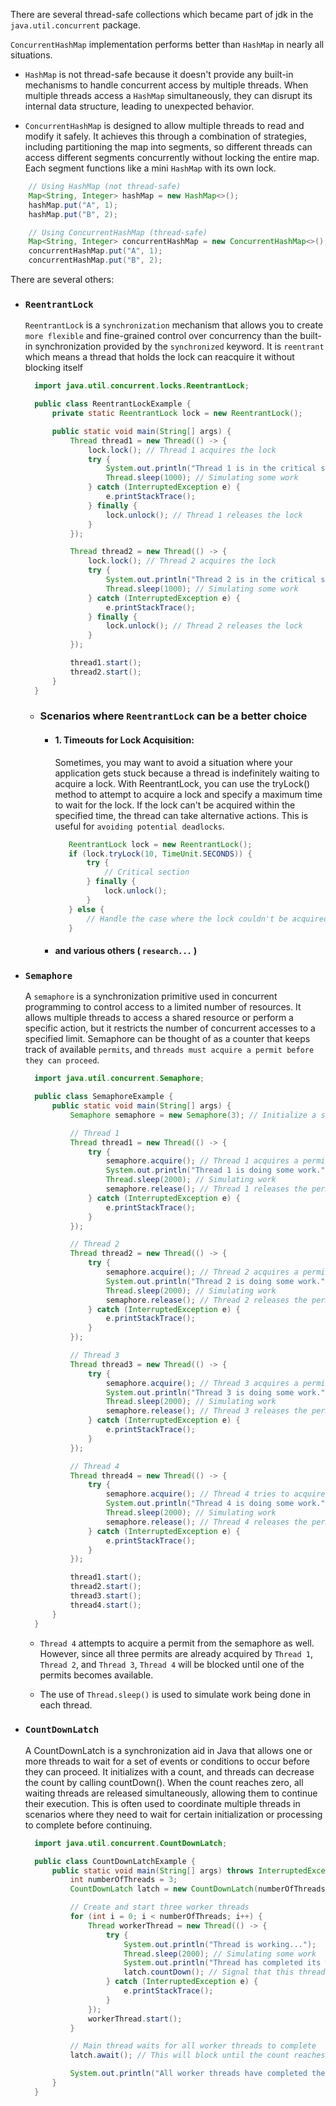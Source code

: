There are several thread-safe collections which became part of jdk in the `java.util.concurrent` package.

`ConcurrentHashMap` implementation performs better than `HashMap` in nearly all situations.

- `HashMap` is not thread-safe because it doesn't provide any built-in mechanisms to handle concurrent access by multiple threads. When multiple threads access a `HashMap` simultaneously, they can disrupt its internal data structure, leading to unexpected behavior.

- `ConcurrentHashMap` is designed to allow multiple threads to read and modify it safely. It achieves this through a combination of strategies, including partitioning the map into segments, so different threads can access different segments concurrently without locking the entire map. Each segment functions like a mini `HashMap` with its own lock.

```java
    // Using HashMap (not thread-safe)
    Map<String, Integer> hashMap = new HashMap<>();
    hashMap.put("A", 1);
    hashMap.put("B", 2);

    // Using ConcurrentHashMap (thread-safe)
    Map<String, Integer> concurrentHashMap = new ConcurrentHashMap<>();
    concurrentHashMap.put("A", 1);
    concurrentHashMap.put("B", 2);
```

There are several others:

- ### `ReentrantLock`

  `ReentrantLock` is a `synchronization` mechanism that allows you to create `more flexible` and fine-grained control over concurrency than the built-in synchronization provided by the `synchronized` keyword. It is `reentrant` which means a thread that holds the lock can reacquire it without blocking itself

  ```java
    import java.util.concurrent.locks.ReentrantLock;

    public class ReentrantLockExample {
        private static ReentrantLock lock = new ReentrantLock();

        public static void main(String[] args) {
            Thread thread1 = new Thread(() -> {
                lock.lock(); // Thread 1 acquires the lock
                try {
                    System.out.println("Thread 1 is in the critical section");
                    Thread.sleep(1000); // Simulating some work
                } catch (InterruptedException e) {
                    e.printStackTrace();
                } finally {
                    lock.unlock(); // Thread 1 releases the lock
                }
            });

            Thread thread2 = new Thread(() -> {
                lock.lock(); // Thread 2 acquires the lock
                try {
                    System.out.println("Thread 2 is in the critical section");
                    Thread.sleep(1000); // Simulating some work
                } catch (InterruptedException e) {
                    e.printStackTrace();
                } finally {
                    lock.unlock(); // Thread 2 releases the lock
                }
            });

            thread1.start();
            thread2.start();
        }
    }


  ```

  - ### Scenarios where `ReentrantLock` can be a better choice

    - #### 1. Timeouts for Lock Acquisition:

      Sometimes, you may want to avoid a situation where your application gets stuck because a thread is indefinitely waiting to acquire a lock. With ReentrantLock, you can use the tryLock() method to attempt to acquire a lock and specify a maximum time to wait for the lock. If the lock can't be acquired within the specified time, the thread can take alternative actions. This is useful for `avoiding potential deadlocks`.

      ```java
         ReentrantLock lock = new ReentrantLock();
         if (lock.tryLock(10, TimeUnit.SECONDS)) {
             try {
                 // Critical section
             } finally {
                 lock.unlock();
             }
         } else {
             // Handle the case where the lock couldn't be acquired within 10 seconds.
         }
      ```

    - #### and various others ( `research...` )

- ### `Semaphore`

  A `semaphore` is a synchronization primitive used in concurrent programming to control access to a limited number of resources. It allows multiple threads to access a shared resource or perform a specific action, but it restricts the number of concurrent accesses to a specified limit. Semaphore can be thought of as a counter that keeps track of available `permits`, and `threads must acquire a permit before they can proceed`.

  ```java
    import java.util.concurrent.Semaphore;

    public class SemaphoreExample {
        public static void main(String[] args) {
            Semaphore semaphore = new Semaphore(3); // Initialize a semaphore with 3 permits

            // Thread 1
            Thread thread1 = new Thread(() -> {
                try {
                    semaphore.acquire(); // Thread 1 acquires a permit
                    System.out.println("Thread 1 is doing some work.");
                    Thread.sleep(2000); // Simulating work
                    semaphore.release(); // Thread 1 releases the permit
                } catch (InterruptedException e) {
                    e.printStackTrace();
                }
            });

            // Thread 2
            Thread thread2 = new Thread(() -> {
                try {
                    semaphore.acquire(); // Thread 2 acquires a permit
                    System.out.println("Thread 2 is doing some work.");
                    Thread.sleep(2000); // Simulating work
                    semaphore.release(); // Thread 2 releases the permit
                } catch (InterruptedException e) {
                    e.printStackTrace();
                }
            });

            // Thread 3
            Thread thread3 = new Thread(() -> {
                try {
                    semaphore.acquire(); // Thread 3 acquires a permit
                    System.out.println("Thread 3 is doing some work.");
                    Thread.sleep(2000); // Simulating work
                    semaphore.release(); // Thread 3 releases the permit
                } catch (InterruptedException e) {
                    e.printStackTrace();
                }
            });

            // Thread 4
            Thread thread4 = new Thread(() -> {
                try {
                    semaphore.acquire(); // Thread 4 tries to acquire a permit but may block
                    System.out.println("Thread 4 is doing some work.");
                    Thread.sleep(2000); // Simulating work
                    semaphore.release(); // Thread 4 releases the permit
                } catch (InterruptedException e) {
                    e.printStackTrace();
                }
            });

            thread1.start();
            thread2.start();
            thread3.start();
            thread4.start();
        }
    }

  ```

  - `Thread 4` attempts to acquire a permit from the semaphore as well. However, since all three permits are already acquired by `Thread 1`, `Thread 2`, and `Thread 3`, `Thread 4` will be blocked until one of the permits becomes available.

  - The use of `Thread.sleep()` is used to simulate work being done in each thread.

- ### `CountDownLatch`

  A CountDownLatch is a synchronization aid in Java that allows one or more threads to wait for a set of events or conditions to occur before they can proceed. It initializes with a count, and threads can decrease the count by calling countDown(). When the count reaches zero, all waiting threads are released simultaneously, allowing them to continue their execution. This is often used to coordinate multiple threads in scenarios where they need to wait for certain initialization or processing to complete before continuing.

  ```java
    import java.util.concurrent.CountDownLatch;

    public class CountDownLatchExample {
        public static void main(String[] args) throws InterruptedException {
            int numberOfThreads = 3;
            CountDownLatch latch = new CountDownLatch(numberOfThreads);

            // Create and start three worker threads
            for (int i = 0; i < numberOfThreads; i++) {
                Thread workerThread = new Thread(() -> {
                    try {
                        System.out.println("Thread is working...");
                        Thread.sleep(2000); // Simulating some work
                        System.out.println("Thread has completed its work.");
                        latch.countDown(); // Signal that this thread has completed
                    } catch (InterruptedException e) {
                        e.printStackTrace();
                    }
                });
                workerThread.start();
            }

            // Main thread waits for all worker threads to complete
            latch.await(); // This will block until the count reaches zero

            System.out.println("All worker threads have completed their work. Main thread proceeds.");
        }
    }

  ```

